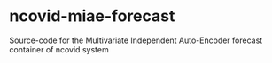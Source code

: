 # ncovid-miae-forecast
Source-code for the Multivariate Independent Auto-Encoder forecast container of ncovid system
